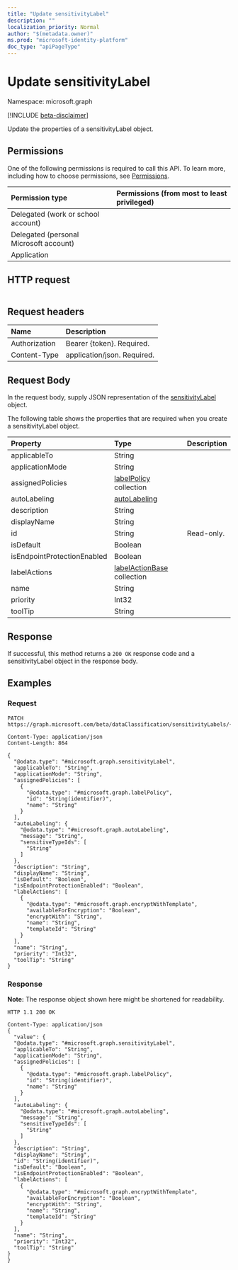 ```yaml
---
title: "Update sensitivityLabel"
description: ""
localization_priority: Normal
author: "$(metadata.owner)"
ms.prod: "microsoft-identity-platform"
doc_type: "apiPageType"
---
```


# Update sensitivityLabel

Namespace: microsoft.graph

[!INCLUDE [beta-disclaimer](../../includes/beta-disclaimer.md)]

Update the properties of a sensitivityLabel object.

## Permissions

One of the following permissions is required to call this API. To learn more, including how to choose permissions, see [Permissions](/graph/permissions-reference).

| Permission type                        | Permissions (from most to least privileged) |
| :------------------------------------- | :------------------------------------------ |
| Delegated (work or school account)     |                                             |
| Delegated (personal Microsoft account) |                                             |
| Application                            |                                             |

## HTTP request

<!-- {
  "blockType": "ignored"
}
-->

```http

```

## Request headers

| Name          | Description                 |
| :------------ | :-------------------------- |
| Authorization | Bearer {token}. Required.   |
| Content-Type  | application/json. Required. |

## Request Body

In the request body, supply JSON representation of the [sensitivityLabel](../resources/-sensitivitylabel.md) object.

<!-- Actions and Functions -->

<!-- CRUD Methods -->

The following table shows the properties that are required when you create a sensitivityLabel object.

| Property                    | Type                                                          | Description |
| :-------------------------- | :------------------------------------------------------------ | :---------- |
| applicableTo                | String                                                        |             |
| applicationMode             | String                                                        |             |
| assignedPolicies            | [labelPolicy](../resources/labelpolicy.md) collection         |             |
| autoLabeling                | [autoLabeling](../resources/autolabeling.md)                  |             |
| description                 | String                                                        |             |
| displayName                 | String                                                        |             |
| id                          | String                                                        | Read-only.  |
| isDefault                   | Boolean                                                       |             |
| isEndpointProtectionEnabled | Boolean                                                       |             |
| labelActions                | [labelActionBase](../resources/labelactionbase.md) collection |             |
| name                        | String                                                        |             |
| priority                    | Int32                                                         |             |
| toolTip                     | String                                                        |             |

## Response

If successful, this method returns a `200 OK` response code and a sensitivityLabel object in the response body.

## Examples

### Request

<!-- {
  "blockType": "request",
  "name": "update_sensitivitylabel"
}
-->

```http
PATCH https://graph.microsoft.com/beta/dataClassification/sensitivityLabels/{id}

Content-Type: application/json
Content-Length: 864

{
  "@odata.type": "#microsoft.graph.sensitivityLabel",
  "applicableTo": "String",
  "applicationMode": "String",
  "assignedPolicies": [
    {
      "@odata.type": "#microsoft.graph.labelPolicy",
      "id": "String(identifier)",
      "name": "String"
    }
  ],
  "autoLabeling": {
    "@odata.type": "#microsoft.graph.autoLabeling",
    "message": "String",
    "sensitiveTypeIds": [
      "String"
    ]
  },
  "description": "String",
  "displayName": "String",
  "isDefault": "Boolean",
  "isEndpointProtectionEnabled": "Boolean",
  "labelActions": [
    {
      "@odata.type": "#microsoft.graph.encryptWithTemplate",
      "availableForEncryption": "Boolean",
      "encryptWith": "String",
      "name": "String",
      "templateId": "String"
    }
  ],
  "name": "String",
  "priority": "Int32",
  "toolTip": "String"
}

```

### Response

**Note:** The response object shown here might be shortened for readability.

<!-- {
  "blockType": "response",
  "truncated": true,
  "@odata.type": "microsoft.dataClassificationService.contract.sensitivityLabel"
}
-->

```http
HTTP 1.1 200 OK

Content-Type: application/json
{
  "value": {
  "@odata.type": "#microsoft.graph.sensitivityLabel",
  "applicableTo": "String",
  "applicationMode": "String",
  "assignedPolicies": [
    {
      "@odata.type": "#microsoft.graph.labelPolicy",
      "id": "String(identifier)",
      "name": "String"
    }
  ],
  "autoLabeling": {
    "@odata.type": "#microsoft.graph.autoLabeling",
    "message": "String",
    "sensitiveTypeIds": [
      "String"
    ]
  },
  "description": "String",
  "displayName": "String",
  "id": "String(identifier)",
  "isDefault": "Boolean",
  "isEndpointProtectionEnabled": "Boolean",
  "labelActions": [
    {
      "@odata.type": "#microsoft.graph.encryptWithTemplate",
      "availableForEncryption": "Boolean",
      "encryptWith": "String",
      "name": "String",
      "templateId": "String"
    }
  ],
  "name": "String",
  "priority": "Int32",
  "toolTip": "String"
}
}

```
